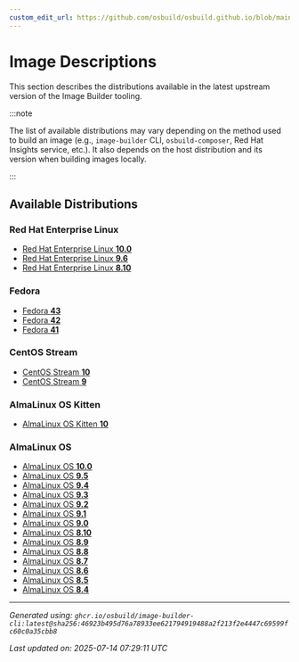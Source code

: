 ```yaml
---
custom_edit_url: https://github.com/osbuild/osbuild.github.io/blob/main/scripts/pull_image_descriptions.py
---
```


# Image Descriptions

<!--
[//]: # ( DO NOT MODIFY THIS FILE! )
[//]: # ( This content is generated by `scripts/pull_image_descriptions.py` )
[//]: # ( Generated on: 2025-07-14 07:29:11 UTC )
-->

This section describes the distributions available in the latest upstream version of the Image Builder tooling.

:::note

The list of available distributions may vary depending on the method used to build an image (e.g., `image-builder` CLI, `osbuild-composer`, Red Hat Insights service, etc.). It also depends on the host distribution and its version when building images locally.

:::

## Available Distributions

### Red Hat Enterprise Linux

- [Red Hat Enterprise Linux **10.0**](./00-rhel-10.0/index.md)
- [Red Hat Enterprise Linux **9.6**](./01-rhel-9.6/index.md)
- [Red Hat Enterprise Linux **8.10**](./02-rhel-8.10/index.md)

### Fedora

- [Fedora **43**](./03-fedora-43/index.md)
- [Fedora **42**](./04-fedora-42/index.md)
- [Fedora **41**](./05-fedora-41/index.md)

### CentOS Stream

- [CentOS Stream **10**](./06-centos-10/index.md)
- [CentOS Stream **9**](./07-centos-9/index.md)

### AlmaLinux OS Kitten

- [AlmaLinux OS Kitten **10**](./08-almalinux_kitten-10/index.md)

### AlmaLinux OS

- [AlmaLinux OS **10.0**](./09-almalinux-10.0/index.md)
- [AlmaLinux OS **9.5**](./10-almalinux-9.5/index.md)
- [AlmaLinux OS **9.4**](./11-almalinux-9.4/index.md)
- [AlmaLinux OS **9.3**](./12-almalinux-9.3/index.md)
- [AlmaLinux OS **9.2**](./13-almalinux-9.2/index.md)
- [AlmaLinux OS **9.1**](./14-almalinux-9.1/index.md)
- [AlmaLinux OS **9.0**](./15-almalinux-9.0/index.md)
- [AlmaLinux OS **8.10**](./16-almalinux-8.10/index.md)
- [AlmaLinux OS **8.9**](./17-almalinux-8.9/index.md)
- [AlmaLinux OS **8.8**](./18-almalinux-8.8/index.md)
- [AlmaLinux OS **8.7**](./19-almalinux-8.7/index.md)
- [AlmaLinux OS **8.6**](./20-almalinux-8.6/index.md)
- [AlmaLinux OS **8.5**](./21-almalinux-8.5/index.md)
- [AlmaLinux OS **8.4**](./22-almalinux-8.4/index.md)


---
*Generated using: `ghcr.io/osbuild/image-builder-cli:latest@sha256:46923b495d76a78933ee621794919488a2f213f2e4447c69599fc60c0a35cbb8`*

*Last updated on: 2025-07-14 07:29:11 UTC*
